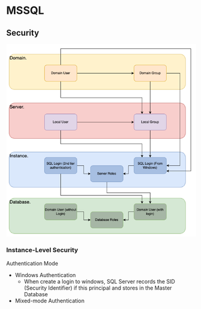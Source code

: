 # MSSQL

## Security

![Security Principal Hierarchy](https://github.com/dhnomura/MSSQL/blob/main/Images/SecurityPrincipalHierarchy.png?raw=true)

### Instance-Level Security

Authentication Mode

- Windows Authentication
  - When create a login to windows, SQL Server records the SID (Security Identifier) if this principal and stores in the Master Database
- Mixed-mode Authentication

